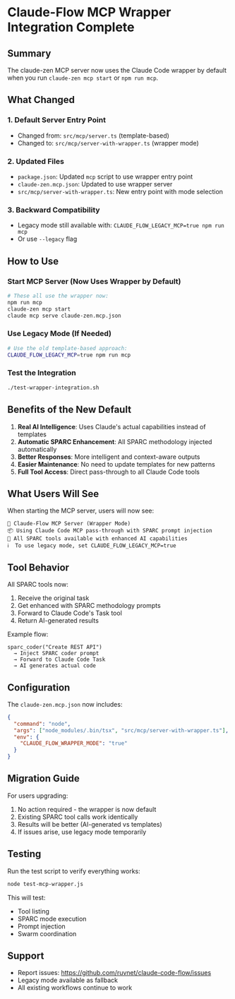 # Claude-Flow MCP Wrapper Integration Complete

## Summary

The claude-zen MCP server now uses the Claude Code wrapper by default when you run `claude-zen mcp start` or `npm run mcp`.

## What Changed

### 1. **Default Server Entry Point**
- Changed from: `src/mcp/server.ts` (template-based)
- Changed to: `src/mcp/server-with-wrapper.ts` (wrapper mode)

### 2. **Updated Files**
- `package.json`: Updated `mcp` script to use wrapper entry point
- `claude-zen.mcp.json`: Updated to use wrapper server
- `src/mcp/server-with-wrapper.ts`: New entry point with mode selection

### 3. **Backward Compatibility**
- Legacy mode still available with: `CLAUDE_FLOW_LEGACY_MCP=true npm run mcp`
- Or use `--legacy` flag

## How to Use

### Start MCP Server (Now Uses Wrapper by Default)
```bash
# These all use the wrapper now:
npm run mcp
claude-zen mcp start
claude mcp serve claude-zen.mcp.json
```

### Use Legacy Mode (If Needed)
```bash
# Use the old template-based approach:
CLAUDE_FLOW_LEGACY_MCP=true npm run mcp
```

### Test the Integration
```bash
./test-wrapper-integration.sh
```

## Benefits of the New Default

1. **Real AI Intelligence**: Uses Claude's actual capabilities instead of templates
2. **Automatic SPARC Enhancement**: All SPARC methodology injected automatically
3. **Better Responses**: More intelligent and context-aware outputs
4. **Easier Maintenance**: No need to update templates for new patterns
5. **Full Tool Access**: Direct pass-through to all Claude Code tools

## What Users Will See

When starting the MCP server, users will now see:
```
🚀 Claude-Flow MCP Server (Wrapper Mode)
📦 Using Claude Code MCP pass-through with SPARC prompt injection
🔧 All SPARC tools available with enhanced AI capabilities
ℹ️  To use legacy mode, set CLAUDE_FLOW_LEGACY_MCP=true
```

## Tool Behavior

All SPARC tools now:
1. Receive the original task
2. Get enhanced with SPARC methodology prompts
3. Forward to Claude Code's Task tool
4. Return AI-generated results

Example flow:
```
sparc_coder("Create REST API") 
  → Inject SPARC coder prompt 
  → Forward to Claude Code Task 
  → AI generates actual code
```

## Configuration

The `claude-zen.mcp.json` now includes:
```json
{
  "command": "node",
  "args": ["node_modules/.bin/tsx", "src/mcp/server-with-wrapper.ts"],
  "env": {
    "CLAUDE_FLOW_WRAPPER_MODE": "true"
  }
}
```

## Migration Guide

For users upgrading:
1. No action required - the wrapper is now default
2. Existing SPARC tool calls work identically
3. Results will be better (AI-generated vs templates)
4. If issues arise, use legacy mode temporarily

## Testing

Run the test script to verify everything works:
```bash
node test-mcp-wrapper.js
```

This will test:
- Tool listing
- SPARC mode execution
- Prompt injection
- Swarm coordination

## Support

- Report issues: https://github.com/ruvnet/claude-code-flow/issues
- Legacy mode available as fallback
- All existing workflows continue to work